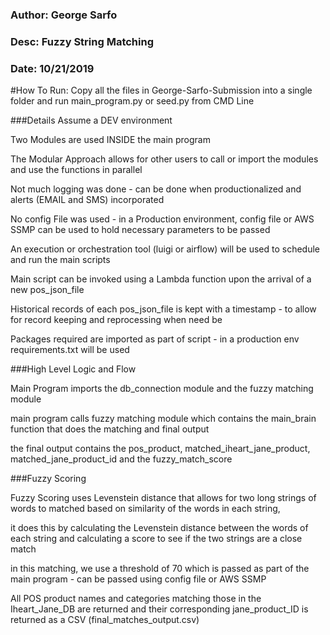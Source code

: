 ### Author: George Sarfo
### Desc: Fuzzy String Matching
### Date: 10/21/2019

#How To Run:
Copy all the files in George-Sarfo-Submission into a single folder and run main_program.py or seed.py from CMD Line

###Details
Assume a DEV environment

Two Modules are used INSIDE the main program

The Modular Approach allows for other users to call or import the modules and use the functions in parallel

Not much logging was done - can be done when productionalized and alerts (EMAIL and SMS) incorporated

No config File was used - in a Production environment, config file or AWS SSMP can be used to hold necessary parameters to be passed

An execution or orchestration tool (luigi or airflow) will be used to schedule and run the main scripts

Main script can be invoked using a Lambda function upon the arrival of a new pos_json_file

Historical records of each pos_json_file is kept with a timestamp - to allow for record keeping and reprocessing when need be

Packages required are imported as part of script - in a production env requirements.txt will be used

###High Level Logic and Flow

Main Program imports the db_connection module and the fuzzy matching module

main program calls fuzzy matching module which contains the main_brain function that does the matching and final output

the final output contains the pos_product, matched_iheart_jane_product, matched_jane_product_id and the fuzzy_match_score

###Fuzzy Scoring

Fuzzy Scoring uses Levenstein distance that allows for two long strings of words to matched based on similarity of the words in each string,

it does this by calculating the Levenstein distance between the words of each string and calculating a score to see if the two strings are a close match

in this matching, we use a threshold of 70 which is passed as part of the main program - can be passed using config file or AWS SSMP

All POS product names and categories matching those in the Iheart_Jane_DB are returned and their corresponding jane_product_ID is returned as a CSV (final_matches_output.csv)
